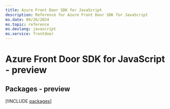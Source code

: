 ```yaml
---
title: Azure Front Door SDK for JavaScript
description: Reference for Azure Front Door SDK for JavaScript
ms.date: 09/26/2024
ms.topic: reference
ms.devlang: javascript
ms.service: frontdoor
---
```

# Azure Front Door SDK for JavaScript - preview
## Packages - preview
[!INCLUDE [packages](front-door-index.md)]